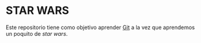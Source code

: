 # STAR WARS

Este repositorio tiene como objetivo aprender [Git](https://git-scm.com)
a la vez que aprendemos un poquito de *star wars*.
